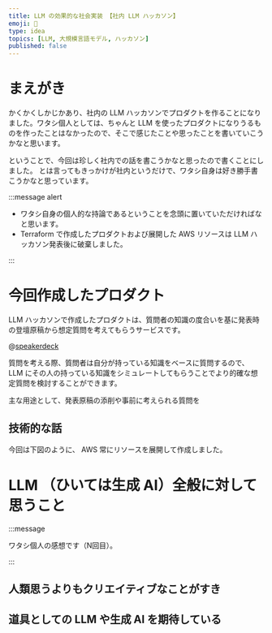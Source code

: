 ```yaml
---
title: LLM の効果的な社会実装 【社内 LLM ハッカソン】
emoji: 🔨
type: idea
topics: [LLM, 大規模言語モデル, ハッカソン]
published: false
---
```


# まえがき

かくかくしかじかあり、社内の LLM ハッカソンでプロダクトを作ることになりました。ワタシ個人としては、ちゃんと LLM を使ったプロダクトになりうるものを作ったことはなかったので、そこで感じたことや思ったことを書いていこうかなと思います。

ということで、今回は珍しく社内での話を書こうかなと思ったので書くことにしました。
とは言ってもきっかけが社内というだけで、ワタシ自身は好き勝手書こうかなと思っています。

:::message alert

- ワタシ自身の個人的な持論であるということを念頭に置いていただければなと思います。
- Terraform で作成したプロダクトおよび展開した AWS リソースは LLM ハッカソン発表後に破棄しました。

:::

# 今回作成したプロダクト

LLM ハッカソンで作成したプロダクトは、質問者の知識の度合いを基に発表時の登壇原稿から想定質問を考えてもらうサービスです。

@[speakerdeck](30db4c9c3959425a9efab94608f11453)

質問を考える際、質問者は自分が持っている知識をベースに質問するので、 LLM にその人の持っている知識をシミュレートしてもらうことでより的確な想定質問を検討することができます。

主な用途として、発表原稿の添削や事前に考えられる質問を

## 技術的な話

今回は下図のように、 AWS 常にリソースを展開して作成しました。

# LLM （ひいては生成 AI）全般に対して思うこと

:::message

ワタシ個人の感想です（N回目）。

:::

## 人類思うよりもクリエイティブなことがすき



## 道具としての LLM や生成 AI を期待している


